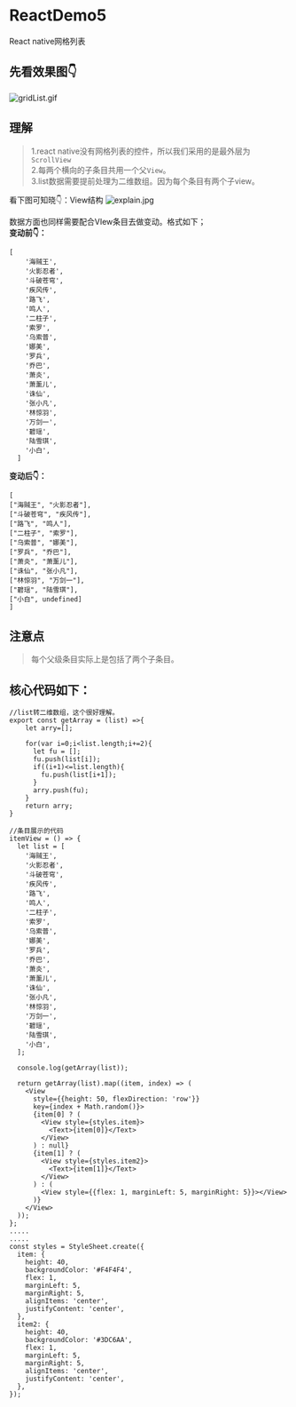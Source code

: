 # ReactDemo5
React native网格列表
## 先看效果图👇
![gridList.gif](https://github.com/LuffyHope/ReactDemo5/blob/master/gridList.gif)
## 理解
> 1.react native没有网格列表的控件，所以我们采用的是最外层为```ScrollView```</br>
> 2.每两个横向的子条目共用一个父```View```。</br>
> 3.list数据需要提前处理为二维数组。因为每个条目有两个子view。

看下图可知晓👇：View结构
![explain.jpg](https://github.com/LuffyHope/ReactDemo5/gridList.gif)

数据方面也同样需要配合VIew条目去做变动。格式如下；</br>
**变动前👇：**
```
[
    '海贼王',
    '火影忍者',
    '斗破苍穹',
    '疾风传',
    '路飞',
    '鸣人',
    '二柱子',
    '索罗',
    '乌索普',
    '娜美',
    '罗兵',
    '乔巴',
    '萧炎',
    '萧薰儿',
    '诛仙',
    '张小凡',
    '林惊羽',
    '万剑一',
    '碧瑶',
    '陆雪琪',
    '小白',
  ]
```
**变动后👇：**
```
[
["海贼王", "火影忍者"], 
["斗破苍穹", "疾风传"], 
["路飞", "鸣人"], 
["二柱子", "索罗"], 
["乌索普", "娜美"], 
["罗兵", "乔巴"], 
["萧炎", "萧薰儿"], 
["诛仙", "张小凡"], 
["林惊羽", "万剑一"], 
["碧瑶", "陆雪琪"], 
["小白", undefined]
]
```
## 注意点
> 每个父级条目实际上是包括了两个子条目。

## 核心代码如下：
```
//list转二维数组，这个很好理解。
export const getArray = (list) =>{
    let arry=[];

    for(var i=0;i<list.length;i+=2){
      let fu = [];
      fu.push(list[i]);
      if((i+1)<=list.length){
        fu.push(list[i+1]);
      }
      arry.push(fu);
    }
    return arry;
}
```
```
//条目展示的代码
itemView = () => {
  let list = [
    '海贼王',
    '火影忍者',
    '斗破苍穹',
    '疾风传',
    '路飞',
    '鸣人',
    '二柱子',
    '索罗',
    '乌索普',
    '娜美',
    '罗兵',
    '乔巴',
    '萧炎',
    '萧薰儿',
    '诛仙',
    '张小凡',
    '林惊羽',
    '万剑一',
    '碧瑶',
    '陆雪琪',
    '小白',
  ];

  console.log(getArray(list));

  return getArray(list).map((item, index) => (
    <View
      style={{height: 50, flexDirection: 'row'}}
      key={index + Math.random()}>
      {item[0] ? (
        <View style={styles.item}>
          <Text>{item[0]}</Text>
        </View>
      ) : null}
      {item[1] ? (
        <View style={styles.item2}>
          <Text>{item[1]}</Text>
        </View>
      ) : (
        <View style={{flex: 1, marginLeft: 5, marginRight: 5}}></View>
      )}
    </View>
  ));
};
.....
.....
const styles = StyleSheet.create({
  item: {
    height: 40,
    backgroundColor: '#F4F4F4',
    flex: 1,
    marginLeft: 5,
    marginRight: 5,
    alignItems: 'center',
    justifyContent: 'center',
  },
  item2: {
    height: 40,
    backgroundColor: '#3DC6AA',
    flex: 1,
    marginLeft: 5,
    marginRight: 5,
    alignItems: 'center',
    justifyContent: 'center',
  },
});
```
